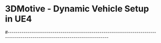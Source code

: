 # 3DMotive - Dynamic Vehicle Setup in UE4

#---------------------------------------------------------------------------------------------------------------------------------
